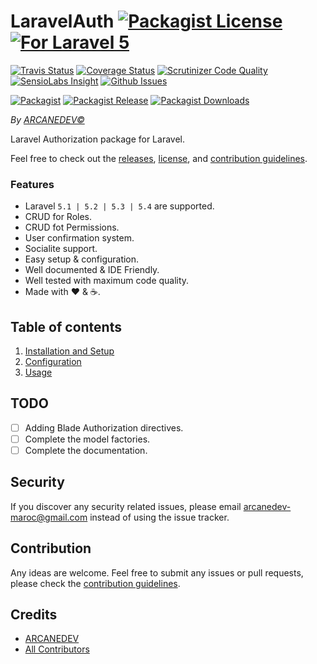# LaravelAuth [![Packagist License][badge_license]](LICENSE.md) [![For Laravel 5][badge_laravel]][link-github-repo]

[![Travis Status][badge_build]][link-travis]
[![Coverage Status][badge_coverage]][link-scrutinizer]
[![Scrutinizer Code Quality][badge_quality]][link-scrutinizer]
[![SensioLabs Insight][badge_insight]][link-insight]
[![Github Issues][badge_issues]][link-github-issues]

[![Packagist][badge_package]][link-packagist]
[![Packagist Release][badge_release]][link-packagist]
[![Packagist Downloads][badge_downloads]][link-packagist]

*By [ARCANEDEV&copy;](http://www.arcanedev.net/)*

Laravel Authorization package for Laravel.

Feel free to check out the [releases](https://github.com/ARCANEDEV/LaravelAuth/releases), [license](LICENSE.md), and [contribution guidelines](CONTRIBUTING.md).

### Features

  * Laravel `5.1 | 5.2 | 5.3 | 5.4` are supported.
  * CRUD for Roles.
  * CRUD fot Permissions.
  * User confirmation system.
  * Socialite support.
  * Easy setup &amp; configuration.
  * Well documented &amp; IDE Friendly.
  * Well tested with maximum code quality.
  * Made with :heart: &amp; :coffee:.

## Table of contents

  1. [Installation and Setup](_docs/1-Installation-and-Setup.md)
  2. [Configuration](_docs/2-Configuration.md)
  3. [Usage](_docs/3-Usage.md)

## TODO

  - [ ] Adding Blade Authorization directives.
  - [ ] Complete the model factories.
  - [ ] Complete the documentation.

## Security

If you discover any security related issues, please email arcanedev-maroc@gmail.com instead of using the issue tracker.

## Contribution

Any ideas are welcome. Feel free to submit any issues or pull requests, please check the [contribution guidelines](CONTRIBUTING.md).

## Credits

- [ARCANEDEV][link-author]
- [All Contributors][link-contributors]

[badge_license]:   https://img.shields.io/packagist/l/arcanedev/laravel-auth.svg?style=flat-square
[badge_laravel]:   https://img.shields.io/badge/Laravel-%205.1%20to%205.4-orange.svg?style=flat-square
[badge_build]:     https://img.shields.io/travis/ARCANEDEV/LaravelAuth.svg?style=flat-square
[badge_coverage]:  https://img.shields.io/scrutinizer/coverage/g/ARCANEDEV/LaravelAuth.svg?style=flat-square
[badge_quality]:   https://img.shields.io/scrutinizer/g/ARCANEDEV/LaravelAuth.svg?style=flat-square
[badge_insight]:   https://img.shields.io/sensiolabs/i/7b4ce5ae-af3c-4e97-8f03-b992609f4d19.svg?style=flat-square
[badge_issues]:    https://img.shields.io/github/issues/ARCANEDEV/LaravelAuth.svg?style=flat-square
[badge_package]:   https://img.shields.io/badge/package-arcanedev/laravel--auth-blue.svg?style=flat-square
[badge_release]:   https://img.shields.io/packagist/v/arcanedev/laravel-auth.svg?style=flat-square
[badge_downloads]: https://img.shields.io/packagist/dt/arcanedev/laravel-auth.svg?style=flat-square

[link-author]:        https://github.com/arcanedev-maroc
[link-github-repo]:   https://github.com/ARCANEDEV/LaravelAuth
[link-github-issues]: https://github.com/ARCANEDEV/LaravelAuth/issues
[link-contributors]:  https://github.com/ARCANEDEV/LaravelAuth/graphs/contributors
[link-packagist]:     https://packagist.org/packages/arcanedev/laravel-auth
[link-travis]:        https://travis-ci.org/ARCANEDEV/LaravelAuth
[link-scrutinizer]:   https://scrutinizer-ci.com/g/ARCANEDEV/LaravelAuth/?branch=master
[link-insight]:       https://insight.sensiolabs.com/projects/7b4ce5ae-af3c-4e97-8f03-b992609f4d19

